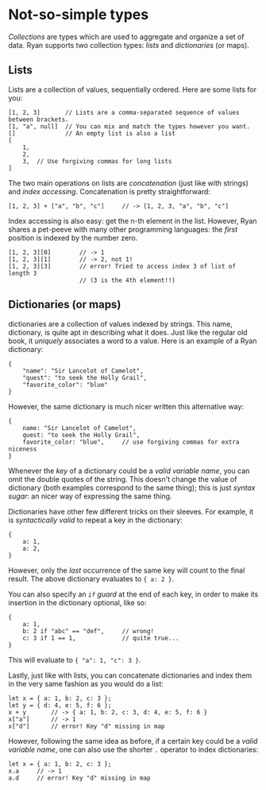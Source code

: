 # Not-so-simple types

_Collections_ are types which are used to aggregate and organize a set of data. Ryan supports two collection types: _lists_ and _dictionaries_ (or maps).

## Lists

Lists are a collection of values, sequentially ordered. Here are some lists for you:
```ryan
[1, 2, 3]       // Lists are a comma-separated sequence of values between brackets.
[1, "a", null]  // You can mix and match the types however you want.
[]              // An empty list is also a list
[
    1,
    2,
    3,  // Use forgiving commas for long lists
]
```
The two main operations on lists are _concatenation_ (just like with strings) and _index accessing_. Concatenation is pretty straightforward:
```ryan
[1, 2, 3] + ["a", "b", "c"]     // -> [1, 2, 3, "a", "b", "c"]
```
Index accessing is also easy: get the n-th element in the list. However, Ryan shares a pet-peeve with many other programming languages: the _first_ position is indexed by the number zero.
```
[1, 2, 3][0]        // -> 1
[1, 2, 3][1]        // -> 2, not 1!
[1, 2, 3][3]        // error! Tried to access index 3 of list of length 3 
                    // (3 is the 4th element!!)
```

## Dictionaries (or maps)

dictionaries are a collection of values indexed by strings. This name, dictionary, is quite apt in describing what it does. Just like the regular old book, it _uniquely_ associates a word to a value. Here is an example of a Ryan dictionary:
```ryan
{
    "name": "Sir Lancelot of Camelot",
    "quest": "to seek the Holly Grail",
    "favorite_color": "blue"
}
```
However, the same dictionary is much nicer written this alternative way:
```ryan
{
    name: "Sir Lancelot of Camelot",
    quest: "to seek the Holly Grail",
    favorite_color: "blue",     // use forgiving commas for extra niceness
}
```
Whenever the _key_ of a dictionary could be a _valid variable name_, you can omit the double quotes of the string. This doesn't change the value of dictionary (both examples correspond to the same thing); this is just _syntax sugar_: an nicer way of expressing the same thing.

Dictionaries have other few different tricks on their sleeves. For example, it is _syntactically valid_ to repeat a key in the dictionary:
```ryan
{
    a: 1,
    a: 2,
}
```
However, only the _last_ occurrence of the same key will count to the final result. The above dictionary evaluates to `{ a: 2 }`. 

You can also specify an _`if` guard_ at the end of each key, in order to make its insertion in the dictionary optional, like so:
```ryan
{
    a: 1,
    b: 2 if "abc" == "def",     // wrong!
    c: 3 if 1 == 1,             // quite true...
}
```
This will evaluate to `{ "a": 1, "c": 3 }`.

Lastly, just like with lists, you can concatenate dictionaries and index them in the very same fashion as you would do a list:
```ryan
let x = { a: 1, b: 2, c: 3 };
let y = { d: 4, e: 5, f: 6 };
x + y       // -> { a: 1, b: 2, c: 3, d: 4, e: 5, f: 6 }
x["a"]      // -> 1
x["d"]      // error! Key "d" missing in map
```
However, following the same idea as before, if a certain key could be a _valid variable name_, one can also use the shorter `.` operator to index dictionaries:
```ryan
let x = { a: 1, b: 2, c: 3 };
x.a     // -> 1
a.d     // error! Key "d" missing in map
```
